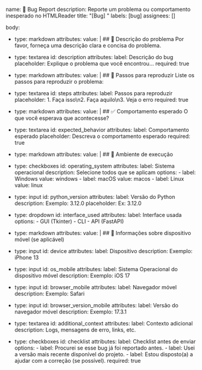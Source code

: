name: 🐞 Bug Report
description: Reporte um problema ou comportamento inesperado no HTMLReader
title: "[Bug] "
labels: [bug]
assignees: []

body:
  - type: markdown
    attributes:
      value: |
        ## 📄 Descrição do problema
        Por favor, forneça uma descrição clara e concisa do problema.

  - type: textarea
    id: description
    attributes:
      label: Descrição do bug
      placeholder: Explique o problema que você encontrou...
      required: true

  - type: markdown
    attributes:
      value: |
        ## 🔁 Passos para reproduzir
        Liste os passos para reproduzir o problema:

  - type: textarea
    id: steps
    attributes:
      label: Passos para reproduzir
      placeholder: 1. Faça isso\n2. Faça aquilo\n3. Veja o erro
      required: true

  - type: markdown
    attributes:
      value: |
        ## ✅ Comportamento esperado
        O que você esperava que acontecesse?

  - type: textarea
    id: expected_behavior
    attributes:
      label: Comportamento esperado
      placeholder: Descreva o comportamento esperado
      required: true

  - type: markdown
    attributes:
      value: |
        ## 🧪 Ambiente de execução

  - type: checkboxes
    id: operating_system
    attributes:
      label: Sistema operacional
      description: Selecione todos que se aplicam
      options:
        - label: Windows
          value: windows
        - label: macOS
          value: macos
        - label: Linux
          value: linux

  - type: input
    id: python_version
    attributes:
      label: Versão do Python
      description: Exemplo: 3.12.0
      placeholder: Ex: 3.12.0

  - type: dropdown
    id: interface_used
    attributes:
      label: Interface usada
      options:
        - GUI (Tkinter)
        - CLI
        - API (FastAPI)

  - type: markdown
    attributes:
      value: |
        ## 📱 Informações sobre dispositivo móvel (se aplicável)

  - type: input
    id: device
    attributes:
      label: Dispositivo
      description: Exemplo: iPhone 13

  - type: input
    id: os_mobile
    attributes:
      label: Sistema Operacional do dispositivo móvel
      description: Exemplo: iOS 17

  - type: input
    id: browser_mobile
    attributes:
      label: Navegador móvel
      description: Exemplo: Safari

  - type: input
    id: browser_version_mobile
    attributes:
      label: Versão do navegador móvel
      description: Exemplo: 17.3.1

  - type: textarea
    id: additional_context
    attributes:
      label: Contexto adicional
      description: Logs, mensagens de erro, links, etc.

  - type: checkboxes
    id: checklist
    attributes:
      label: Checklist antes de enviar
      options:
        - label: Procurei se esse bug já foi reportado antes.
        - label: Usei a versão mais recente disponível do projeto.
        - label: Estou disposto(a) a ajudar com a correção (se possível).
      required: true
